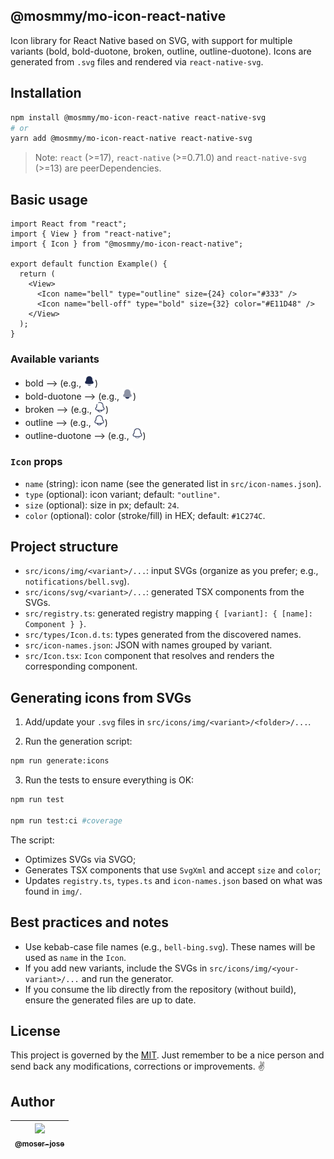 ## @mosmmy/mo-icon-react-native

Icon library for React Native based on SVG, with support for multiple variants (bold, bold-duotone, broken, outline, outline-duotone). Icons are generated from `.svg` files and rendered via `react-native-svg`.

## Installation

```bash
npm install @mosmmy/mo-icon-react-native react-native-svg
# or
yarn add @mosmmy/mo-icon-react-native react-native-svg
```

> Note: `react` (>=17), `react-native` (>=0.71.0) and `react-native-svg` (>=13) are peerDependencies.

## Basic usage

```tsx
import React from "react";
import { View } from "react-native";
import { Icon } from "@mosmmy/mo-icon-react-native";

export default function Example() {
  return (
    <View>
      <Icon name="bell" type="outline" size={24} color="#333" />
      <Icon name="bell-off" type="bold" size={32} color="#E11D48" />
    </View>
  );
}
```

### Available variants

- bold --> (e.g., <img src="src/icons/img/bold/notifications/bell.svg" alt="bell bold icon" width="18">)
- bold-duotone --> (e.g., <img src="src/icons/img/bold-duotone/notifications/bell.svg" alt="bell bold icon" width="18">)
- broken --> (e.g., <img src="src/icons/img/broken/notifications/bell.svg" alt="bell bold icon" width="18">)
- outline --> (e.g., <img src="src/icons/img/outline/notifications/bell.svg" alt="bell bold icon" width="18">)
- outline-duotone --> (e.g., <img src="src/icons/img/outline-duotone/notifications/bell.svg" alt="bell bold icon" width="18">)

### `Icon` props

- `name` (string): icon name (see the generated list in `src/icon-names.json`).
- `type` (optional): icon variant; default: `"outline"`.
- `size` (optional): size in px; default: `24`.
- `color` (optional): color (stroke/fill) in HEX; default: `#1C274C`.

## Project structure

- `src/icons/img/<variant>/...`: input SVGs (organize as you prefer; e.g., `notifications/bell.svg`).
- `src/icons/svg/<variant>/...`: generated TSX components from the SVGs.
- `src/registry.ts`: generated registry mapping `{ [variant]: { [name]: Component } }`.
- `src/types/Icon.d.ts`: types generated from the discovered names.
- `src/icon-names.json`: JSON with names grouped by variant.
- `src/Icon.tsx`: `Icon` component that resolves and renders the corresponding component.

## Generating icons from SVGs

1. Add/update your `.svg` files in `src/icons/img/<variant>/<folder>/...`.


2. Run the generation script:

```bash
npm run generate:icons
```

3. Run the tests to ensure everything is OK:

```bash
npm run test

npm run test:ci #coverage
```

The script:

- Optimizes SVGs via SVGO;
- Generates TSX components that use `SvgXml` and accept `size` and `color`;
- Updates `registry.ts`, `types.ts` and `icon-names.json` based on what was found in `img/`.

## Best practices and notes

- Use kebab-case file names (e.g., `bell-bing.svg`). These names will be used as `name` in the `Icon`.
- If you add new variants, include the SVGs in `src/icons/img/<your-variant>/...` and run the generator.
- If you consume the lib directly from the repository (without build), ensure the generated files are up to date.

## License

This project is governed by the [MIT](/LICENSE.md). Just remember to be a nice person and send back any modifications, corrections or improvements. ✌️

## Author

| [<img src="https://avatars0.githubusercontent.com/u/8234620?" width="115"><br><sub>@moser-jose</sub>](https://github.com/moser-jose) |
| :----------------------------------------------------------------------------------------------------------------------------------: |
